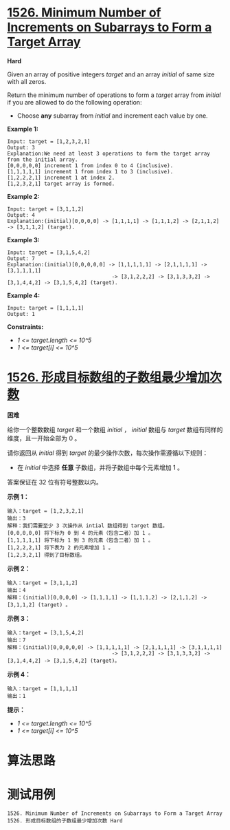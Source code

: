 # [1526. Minimum Number of Increments on Subarrays to Form a Target Array][enTitle]

**Hard**

Given an array of positive integers  *target*  and an array  *initial*  of same size with all zeros.

Return the minimum number of operations to form a  *target*  array from  *initial*  if you are allowed to do the following operation:

- Choose **any**  subarray from  *initial*  and increment each value by one.



**Example 1:** 

```
Input: target = [1,2,3,2,1]
Output: 3
Explanation:We need at least 3 operations to form the target array from the initial array.
[0,0,0,0,0] increment 1 from index 0 to 4 (inclusive).
[1,1,1,1,1] increment 1 from index 1 to 3 (inclusive).
[1,2,2,2,1] increment 1 at index 2.
[1,2,3,2,1] target array is formed.

```

**Example 2:** 

```
Input: target = [3,1,1,2]
Output: 4
Explanation:(initial)[0,0,0,0] -> [1,1,1,1] -> [1,1,1,2] -> [2,1,1,2] -> [3,1,1,2] (target).

```

**Example 3:** 

```
Input: target = [3,1,5,4,2]
Output: 7
Explanation:(initial)[0,0,0,0,0] -> [1,1,1,1,1] -> [2,1,1,1,1] -> [3,1,1,1,1] 
                                  -> [3,1,2,2,2] -> [3,1,3,3,2] -> [3,1,4,4,2] -> [3,1,5,4,2] (target).

```

**Example 4:** 

```
Input: target = [1,1,1,1]
Output: 1

```



**Constraints:** 

-  *1 <= target.length <= 10^5*  
-  *1 <= target[i] <= 10^5* 


# [1526. 形成目标数组的子数组最少增加次数][cnTitle]

**困难**

给你一个整数数组  *target*  和一个数组  *initial*  ， *initial*  数组与  *target*  数组有同样的维度，且一开始全部为 0 。

请你返回从  *initial*  得到  *target*  的最少操作次数，每次操作需遵循以下规则：

- 在  *initial*  中选择 **任意**  子数组，并将子数组中每个元素增加 1 。

答案保证在 32 位有符号整数以内。



**示例 1：** 

```
输入：target = [1,2,3,2,1]
输出：3
解释：我们需要至少 3 次操作从 intial 数组得到 target 数组。
[0,0,0,0,0] 将下标为 0 到 4 的元素（包含二者）加 1 。
[1,1,1,1,1] 将下标为 1 到 3 的元素（包含二者）加 1 。
[1,2,2,2,1] 将下表为 2 的元素增加 1 。
[1,2,3,2,1] 得到了目标数组。

```

**示例 2：** 

```
输入：target = [3,1,1,2]
输出：4
解释：(initial)[0,0,0,0] -> [1,1,1,1] -> [1,1,1,2] -> [2,1,1,2] -> [3,1,1,2] (target) 。

```

**示例 3：** 

```
输入：target = [3,1,5,4,2]
输出：7
解释：(initial)[0,0,0,0,0] -> [1,1,1,1,1] -> [2,1,1,1,1] -> [3,1,1,1,1] 
                                  -> [3,1,2,2,2] -> [3,1,3,3,2] -> [3,1,4,4,2] -> [3,1,5,4,2] (target)。

```

**示例 4：** 

```
输入：target = [1,1,1,1]
输出：1

```



**提示：** 

-  *1 <= target.length <= 10^5*  
-  *1 <= target[i] <= 10^5* 




# 算法思路

# 测试用例
```
1526. Minimum Number of Increments on Subarrays to Form a Target Array 1526. 形成目标数组的子数组最少增加次数 Hard
```

[enTitle]: https://leetcode.com/problems/minimum-number-of-increments-on-subarrays-to-form-a-target-array/
[cnTitle]: https://leetcode-cn.com/problems/minimum-number-of-increments-on-subarrays-to-form-a-target-array/
